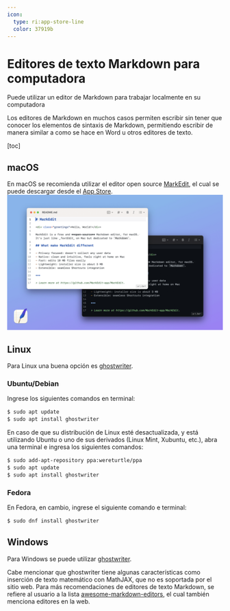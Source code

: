 ```yaml
---
icon: 
  type: ri:app-store-line
  color: 37919b 
---
```

# Editores de texto Markdown para computadora
Puede utilizar un editor de Markdown para trabajar localmente en su computadora

Los editores de Markdown en muchos casos permiten escribir sin tener que conocer los elementos de sintaxis de Markdown, permitiendo escribir de manera similar a como se hace en Word u otros editores de texto.

[toc]

## macOS
En macOS se recomienda utilizar el editor open source [MarkEdit](https://github.com/MarkEdit-app/MarkEdit), el cual se puede descargar desde el [App Store](https://apps.apple.com/us/app/markedit-for-markdown/id1669953820?mt=12). ![](img/MarkEdit.png)

## Linux
Para Linux una buena opción es [ghostwriter](https://github.com/KDE/ghostwriter).
### Ubuntu/Debian

Ingrese los siguientes comandos en terminal:
```bash
$ sudo apt update
$ sudo apt install ghostwriter
```

En caso de que su distribución de Linux esté desactualizada, y está utilizando Ubuntu o uno de sus derivados (Linux Mint, Xubuntu, etc.), abra una terminal e ingresa los siguientes comandos:

```bash
$ sudo add-apt-repository ppa:wereturtle/ppa
$ sudo apt update
$ sudo apt install ghostwriter
```

### Fedora
En Fedora, en cambio, ingrese el siguiente comando e terminal:

```bash
$ sudo dnf install ghostwriter
```

## Windows
Para Windows se puede utilizar [ghostwriter](https://ghostwriter.kde.org).

Cabe mencionar que ghostwriter tiene algunas características como inserción de texto matemático con MathJAX, que no es soportada por el sitio web. Para más recomendaciones de editores de texto Markdown, se refiere al usuario a la lista [awesome-markdown-editors](https://github.com/mundimark/awesome-markdown-editors), el cual también menciona editores en la web.